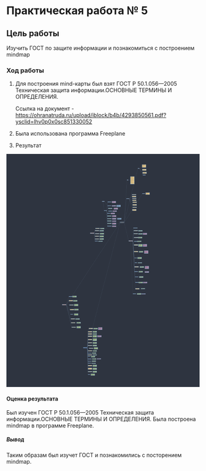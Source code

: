 # Практическая работа № 5

## Цель работы

Изучить ГОСТ по защите информации и познакомиться с построением mindmap

### Ход работы

1. Для построения mind-карты был взят ГОСТ Р 50.1.056—2005 Техническая защита информации.ОСНОВНЫЕ ТЕРМИНЫ И ОПРЕДЕЛЕНИЯ.

     Ссылка на документ - https://ohranatruda.ru/upload/iblock/b4b/4293850561.pdf?ysclid=lhv0p0x0sc851330052 
2. Была использована программа Freeplane

3. Результат

![Alt text](screenhots/1.png)

#### Оценка результата

Был изучен ГОСТ Р 50.1.056—2005 Техническая защита информации.ОСНОВНЫЕ ТЕРМИНЫ И ОПРЕДЕЛЕНИЯ. Была построена mindmap в программе Freeplane.

##### Вывод

Таким образам был изучет ГОСТ и познакомились с посторением mindmap.
